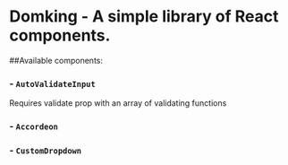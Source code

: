 # Domking - A simple library of React components.

##Available components:

### - `AutoValidateInput`

Requires validate prop with an array of validating functions

### - `Accordeon`

### - `CustomDropdown`